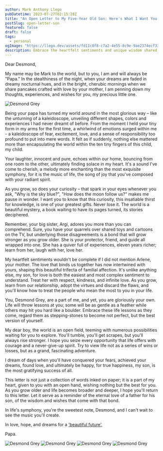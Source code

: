 ```yaml
---
author: Mark Anthony Llego
pubDatetime: 2023-07-27T02:15:28Z
title: "An Open Letter to My Five-Year Old Son: Here's What I Want You to Know"
postSlug: open-letter-son
featured: false
draft: false
tags:
  - personal
ogImage: "https://llego.dev/assets/fd11c0f8-c7a2-4e55-8c9e-9ae2374ecf33.jpg"
description: Embrace the heartfelt sentiments and unique wisdom shared by a father, Mark, to his five-year-old son Desmond Grey in this open letter. Providing a rich layer of family dynamics, life lessons, and hopes for the future, this article celebrates the extraordinary bond between a father and his child.
---
```


Dear Desmond,

My name may be Mark to the world, but to you, I am and will always be "Papa." In the stealthiness of the night, when your dreams are faded in dreamy nocturnal hues, and in the bright, cherubic mornings when we share pancakes crafted with love by your mother, I am penning down my thoughts, experiences, and wishes for you, my precious little one.

![Desmond Grey](https://llego.dev/assets/tBoPKiWCNwVRKS4jq4EmsDc.jpg)

Being your papa has turned my world around in the most glorious way – like the unturning of a kaleidoscope, unveiling different shapes, colors and experiences I had never dreamt of before. From the moment I held your tiny form in my arms for the first time, a whirlwind of emotions surged within me - a kaleidoscope of fear, excitement, love, and a sense of responsibility too profound to put into mere words. It felt as if suddenly, nothing else mattered more than encapsulating the world within the ten tiny fingers of this child, my child.

Your laughter, innocent and pure, echoes within our home, bouncing from one room to the other, ultimately finding solace in my heart. It's a sound I've come to cherish, a melody more enchanting than the most exquisite symphony, for it is the music of life, the song of joy that you've composed with your radiant spirit.

As you grow, so does your curiosity – that spark in your eyes whenever you ask, "Why is the sky blue?", "How does the moon follow us?" makes me pause in wonder. I want you to know that this curiosity, this insatiable thirst for knowledge, is one of your greatest gifts. Never lose it. The world is a beautiful mystery, a book waiting to have its pages turned, its stories deciphered.

Remember, your big sister, Argi, adores you more than you can comprehend. Sure, you have your quarrels over shared toys and cartoons on the TV, but underlying those disagreements is a bond that will grow stronger as you grow older. She is your protector, friend, and guide all wrapped into one. She has a quiver full of experiences, eleven years richer; learn from her, laugh with her, love her.

My heartfelt sentiments wouldn't be complete if I did not mention Arlene, your mother. The love that binds us together has now intertwined with yours, shaping this beautiful trifecta of familial affection. It's unlike anything else, my son, for love is both the easiest and most complex sentiment to understand. Treat her with respect, kindness, and infinite love. As you grow, learn from our relationship, adopt the virtues and discard the flaws, and you'll know how to treat the people who mean the most to you in your life.

You, Desmond Grey, are a part of me, and yet, you are gloriously your own. Life will throw lessons at you; some will be as gentle as a feather while others may hit you hard like a boulder. Embrace these life lessons as they come, regard them as stepping-stones to become not perfect, but the best version of yourself.

My dear boy, the world is an open field, teeming with numerous possibilities waiting for you to explore. You'll tumble, you'll get scrapes, but you'll always rise stronger. I hope you seize every opportunity that life offers with courage and a never-give-up spirit. Try to view life not as a series of wins or losses, but as a grand, fascinating adventure.

I dream of days when you'll have conquered your fears, achieved your dreams, found love, and ultimately be happy, for true happiness, my son, is the most gratifying success of all.

This letter is not just a collection of words inked on paper; it is a part of my heart, given to you with an open hand, wishing nothing but the best for you. As you grow older and life becomes broader and deeper, I hope you'll return to this letter. Let it serve as a reminder of the eternal love of a father for his son, of the wisdom and wishes that come with that bond.

In life's symphony, you're the sweetest note, Desmond, and I can't wait to see the music you'll create.

In love, hope, and dreams for a ['beautiful future'](https://llego.dev/posts/basey-samar/),

Papa.

![Desmond Grey](https://llego.dev/assets/8J62wUdLUat9AvSkmq8SjC7.jpg)
![Desmond Grey](https://llego.dev/assets/HDQ9TPSFK6hEMc9r3uaC5Ys.jpg)
![Desmond Grey](https://llego.dev/assets/qtNqF8JTADt8jxyvSVAYyeH.jpg)
![Desmond Grey](https://llego.dev/assets/fUbdrW4Ps9oC3rY7bbqJnhp.jpg)
